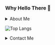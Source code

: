 ### Why Hello There 👋
<details>
  <summary>About Me</summary>
  - 🔭 I’m currently working on [CPM](https://github.com/vkeshav300/cpm).
  - 🌱 I’m on a journey to master C++.
  - 😄 Pronouns: He/Him.
  - ⚡ Fun fact: I started learning coding when I was 7 years old.
</details>

![Top Langs](https://github-readme-stats.vercel.app/api/top-langs/?username=vkeshav300&theme=radical&layout=compact)

<details>
  <summary>Contact Me</summary>
  <center>
  <a href="https://discordapp.com/users/704849464204066867" target="blank" style="text-decoration: none; color: #FFFFFF"><img align="center" src="https://www.svgrepo.com/show/353655/discord-icon.svg" alt="" height="30" width="40" /></a> @kogo101
  </center>
</details>

<!--
<br>
![Anurag's GitHub stats](https://github-readme-stats.vercel.app/api?username=vkeshav300&show_icons=true&theme=radical)
<br>
[![trophy](https://github-profile-trophy.vercel.app/?username=vkeshav300&theme=radical)](https://github.com/ryo-ma/github-profile-trophy)
<br>
[![GitHub Streak](http://github-readme-streak-stats.herokuapp.com?user=vkeshav300&theme=radical&hide_border=true)](https://git.io/streak-stats)
<br>
![Counter](https://komarev.com/ghpvc/?username=vkeshav300)
-->
